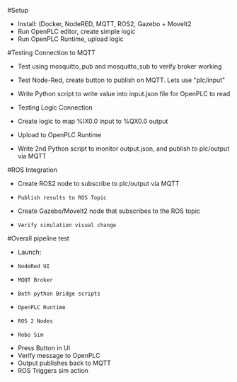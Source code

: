#Setup
-   Install: (Docker, NodeRED, MQTT, ROS2, Gazebo + MoveIt2
-   Run OpenPLC editor, create simple logic
-   Run OpenPLC Runtime, upload logic

#Testing Connection to MQTT
-   Test using mosquitto_pub and mosquitto_sub to verify broker working
-   Test Node-Red, create button to publish on MQTT. Lets use "plc/input"
-   Write Python script to write value into input.json file for OpenPLC to read

- Testing Logic Connection
-   Create logic to map %IX0.0 input to %QX0.0 output
-   Upload to OpenPLC Runtime
-   Write 2nd Python script to monitor output.json, and publish to plc/output via MQTT

#ROS Integration
-   Create ROS2 node to subscribe to plc/output via MQTT
-     Publish results to ROS Topic
-   Create Gazebo/MoveIt2 node that subscribes to the ROS topic
-     Verify simulation visual change

#Overall pipeline test
-   Launch:
-     NodeRed UI
-     MQQT Broker
-     Both python Bridge scripts
-     OpenPLC Runtime
-     ROS 2 Nodes
-     Robo Sim
-   Press Button in UI
-   Verify message to OpenPLC
-   Output publishes back to MQTT
-   ROS Triggers sim action
